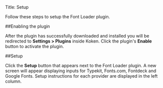 Title: Setup

Follow these steps to setup the Font Loader plugin.

##Enabling the plugin

After the plugin has successfully downloaded and installed you will be redirected to **Settings > Plugins** inside Koken. Click the plugin's **Enable** button to activate the plugin.

##Setup

Click the **Setup** button that appears next to the Font Loader plugin. A new screen will appear displaying inputs for Typekit, Fonts.com, Fontdeck and Google Fonts. Setup instructions for each provider are displayed in the left column.